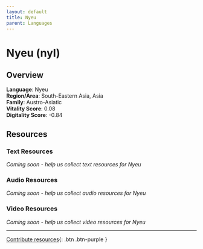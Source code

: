 ```yaml
---
layout: default
title: Nyeu
parent: Languages
---
```


# Nyeu (nyl)

## Overview

**Language**: Nyeu  
**Region/Area**: South-Eastern Asia, Asia  
**Family**: Austro-Asiatic  
**Vitality Score**: 0.08  
**Digitality Score**: -0.84  

## Resources

### Text Resources
*Coming soon - help us collect text resources for Nyeu*

### Audio Resources
*Coming soon - help us collect audio resources for Nyeu*

### Video Resources
*Coming soon - help us collect video resources for Nyeu*

---

[Contribute resources](https://fairtrain.github.io/){: .btn .btn-purple }

